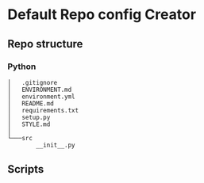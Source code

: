 # Default Repo config Creator

## Repo structure

### Python
```
│   .gitignore
│   ENVIRONMENT.md
│   environment.yml
│   README.md
│   requirements.txt
│   setup.py
│   STYLE.md
│
└───src
        __init__.py
```

## Scripts
